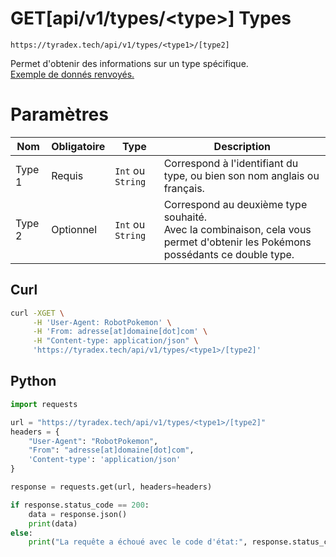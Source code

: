 <h1><span class="documentation_get">GET</span><span class="documentation_url">[api/v1/types/&lt;type&gt;]</span> Types</h1>

```text
https://tyradex.tech/api/v1/types/<type1>/[type2]
```

Permet d'obtenir des informations sur un type spécifique.<br>
[Exemple de donnés renvoyés.](https://tyradex.vercel.app/api/v1/types/fire) 

# Paramètres
| Nom | Obligatoire | Type | Description |
|---|---|---|---|
| Type 1 | Requis | `Int` ou `String` | Correspond à l'identifiant du type, ou bien son nom anglais ou français. |
| Type 2 | Optionnel | `Int` ou `String` | Correspond au deuxième type souhaité. <br>Avec la combinaison, cela vous permet d'obtenir les Pokémons possédants ce double type. |

## Curl
```sh
curl -XGET \
     -H 'User-Agent: RobotPokemon' \
     -H 'From: adresse[at]domaine[dot]com' \
     -H "Content-type: application/json" \
     'https://tyradex.tech/api/v1/types/<type1>/[type2]'
```

## Python
```py
import requests

url = "https://tyradex.tech/api/v1/types/<type1>/[type2]"
headers = {
    "User-Agent": "RobotPokemon",
    "From": "adresse[at]domaine[dot]com",
    'Content-type': 'application/json'
}

response = requests.get(url, headers=headers)

if response.status_code == 200:
    data = response.json()
    print(data)
else:
    print("La requête a échoué avec le code d'état:", response.status_code)
```